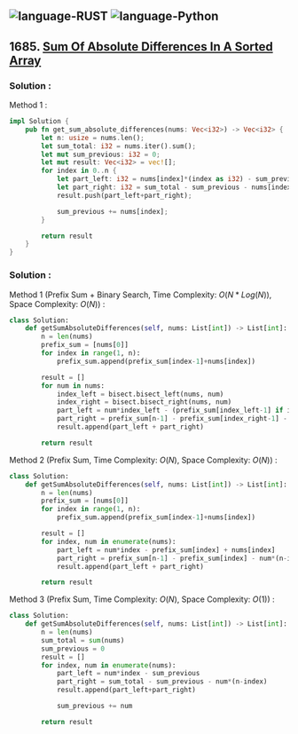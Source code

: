 ![language-RUST](https://img.shields.io/badge/RUST-8d4004?style=for-the-badge&logo=RUST)
![language-Python](https://img.shields.io/badge/Python-ffd43b?style=for-the-badge&logo=PYTHON)
---

## 1685. [Sum Of Absolute Differences In A Sorted Array](https://leetcode.com/problems/sum-of-absolute-differences-in-a-sorted-array)

### Solution :

Method 1 :
```rust
impl Solution {
    pub fn get_sum_absolute_differences(nums: Vec<i32>) -> Vec<i32> {
        let n: usize = nums.len();
        let sum_total: i32 = nums.iter().sum();
        let mut sum_previous: i32 = 0;
        let mut result: Vec<i32> = vec![];
        for index in 0..n {
            let part_left: i32 = nums[index]*(index as i32) - sum_previous;
            let part_right: i32 = sum_total - sum_previous - nums[index]*((n-index) as i32);
            result.push(part_left+part_right);

            sum_previous += nums[index];
        }

        return result
    }
}
```

### Solution :

Method 1 (Prefix Sum + Binary Search, Time Complexity: $O(N*Log(N))$, Space Complexity: $O(N)$) :
```python
class Solution:
    def getSumAbsoluteDifferences(self, nums: List[int]) -> List[int]:
        n = len(nums)
        prefix_sum = [nums[0]]
        for index in range(1, n):
            prefix_sum.append(prefix_sum[index-1]+nums[index])

        result = []
        for num in nums:
            index_left = bisect.bisect_left(nums, num)
            index_right = bisect.bisect_right(nums, num)
            part_left = num*index_left - (prefix_sum[index_left-1] if index_left > 0 else 0)
            part_right = prefix_sum[n-1] - prefix_sum[index_right-1] - num*(n-index_right)
            result.append(part_left + part_right)

        return result
```

Method 2 (Prefix Sum, Time Complexity: $O(N)$, Space Complexity: $O(N)$) :
```python
class Solution:
    def getSumAbsoluteDifferences(self, nums: List[int]) -> List[int]:
        n = len(nums)
        prefix_sum = [nums[0]]
        for index in range(1, n):
            prefix_sum.append(prefix_sum[index-1]+nums[index])

        result = []
        for index, num in enumerate(nums):
            part_left = num*index - prefix_sum[index] + nums[index]
            part_right = prefix_sum[n-1] - prefix_sum[index] - num*(n-index-1)
            result.append(part_left + part_right)

        return result
```

Method 3 (Prefix Sum, Time Complexity: $O(N)$, Space Complexity: $O(1)$) :
```python
class Solution:
    def getSumAbsoluteDifferences(self, nums: List[int]) -> List[int]:
        n = len(nums)
        sum_total = sum(nums)
        sum_previous = 0
        result = []
        for index, num in enumerate(nums):
            part_left = num*index - sum_previous
            part_right = sum_total - sum_previous - num*(n-index)
            result.append(part_left+part_right)

            sum_previous += num

        return result
```

